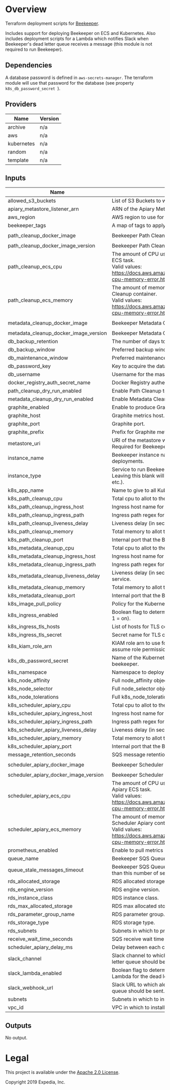 # Overview
Terraform deployment scripts for [Beekeeper](https://github.com/ExpediaGroup/beekeeper).

Includes support for deploying Beekeeper on ECS and Kubernetes. Also includes deployment scripts for a Lambda which notifies Slack when Beekeeper's dead letter queue receives a message (this module is not required to run Beekeeper).

## Dependencies
A database password is defined in `aws-secrets-manager`. The terraform module will use that password for the database (see property `k8s_db_password_secret `).


## Providers

| Name | Version |
|------|---------|
| archive | n/a |
| aws | n/a |
| kubernetes | n/a |
| random | n/a |
| template | n/a |

## Inputs

| Name | Description | Type | Default | Required |
|------|-------------|------|---------|:-----:|
| allowed\_s3\_buckets | List of S3 Buckets to which Beekeeper will have read-write access. | `list(string)` | `[]` | no |
| apiary\_metastore\_listener\_arn | ARN of the Apiary Metastore Listener. | `string` | n/a | yes |
| aws\_region | AWS region to use for resources. | `string` | n/a | yes |
| beekeeper\_tags | A map of tags to apply to resources. | `map(string)` | n/a | yes |
| path\_cleanup\_docker\_image | Beekeeper Path Cleanup  docker image. | `string` | `"expediagroup/beekeeper-path-cleanup"` | no |
| path\_cleanup\_docker\_image\_version | Beekeeper Path Cleanup  docker image version. | `string` | `"latest"` | no |
| path\_cleanup\_ecs\_cpu | The amount of CPU used to allocate for the Beekeeper Path Cleanup ECS task.<br>Valid values: https://docs.aws.amazon.com/AmazonECS/latest/developerguide/task-cpu-memory-error.html | `string` | `"2048"` | no |
| path\_cleanup\_ecs\_memory | The amount of memory (in MiB) used to allocate for the Beekeeper Path Cleanup container.<br>Valid values: https://docs.aws.amazon.com/AmazonECS/latest/developerguide/task-cpu-memory-error.html | `string` | `"4096"` | no |
| metadata\_cleanup\_docker\_image | Beekeeper Metadata Cleanup  docker image. | `string` | `"expediagroup/beekeeper-metadata-cleanup"` | no |
| metadata\_cleanup\_docker\_image\_version | Beekeeper Metadata Cleanup  docker image version. | `string` | `"latest"` | no |
| db\_backup\_retention | The number of days to retain backups for the RDS Beekeeper DB. | `string` | `10` | no |
| db\_backup\_window | Preferred backup window for the RDS Beekeeper DB in UTC. | `string` | `"02:00-03:00"` | no |
| db\_maintenance\_window | Preferred maintenance window for the RDS Beekeeper DB in UTC. | `string` | `"wed:03:00-wed:04:00"` | no |
| db\_password\_key | Key to acquire the database password for the strategy specified. | `string` | n/a | yes |
| db\_username | Username for the master DB user. | `string` | `"beekeeper"` | no |
| docker\_registry\_auth\_secret\_name | Docker Registry authentication SecretManager secret name. | `string` | `""` | no |
| path\_cleanup\_dry\_run\_enabled | Enable Path Cleanup to perform dry runs of deletions only. | `string` | `"false"` | no |
| metadata\_cleanup\_dry\_run\_enabled | Enable Metadata Cleanup to perform dry runs of deletions only. | `string` | `"false"` | no |
| graphite\_enabled | Enable to produce Graphite metrics - true or false. | `string` | `"false"` | no |
| graphite\_host | Graphite metrics host. | `string` | `"localhost"` | no |
| graphite\_port | Graphite port. | `string` | `"2003"` | no |
| graphite\_prefix | Prefix for Graphite metrics. | `string` | `""` | no |
| metastore\_uri | URI of the metastore where tables to be cleaned-up are located. Required for Beekeeper Metadata Cleanup. | `string` | `""` | yes |
| instance\_name | Beekeeper instance name to identify resources in multi-instance deployments. | `string` | `""` | no |
| instance\_type | Service to run Beekeeper on. Supported services: `ecs` (default), `k8s`. Leaving this blank will still deploy auxiliary components (e.g. RDS, SQS etc.). | `string` | `"ecs"` | no |
| k8s\_app\_name | Name to give to all Kubernetes resources that are deployed. | `string` | `"beekeeper"` | no |
| k8s\_path\_cleanup\_cpu | Total cpu to allot to the Beekeeper Path Cleanup pod. | `string` | `"500m"` | no |
| k8s\_path\_cleanup\_ingress\_host | Ingress host name for Beekeeper Path Cleanup. | `string` | `""` | no |
| k8s\_path\_cleanup\_ingress\_path | Ingress path regex for Beekeeper Path Cleanup. | `string` | `""` | no |
| k8s\_path\_cleanup\_liveness\_delay | Liveness delay (in seconds) for the Beekeeper Path Cleanup service. | `number` | `60` | no |
| k8s\_path\_cleanup\_memory | Total memory to allot to the Beekeeper Path Cleanup pod. | `string` | `"2Gi"` | no |
| k8s\_path\_cleanup\_port | Internal port that the Beekeeper Path Cleanup service runs on. | `number` | `8008` | no |
| k8s\_metadata\_cleanup\_cpu | Total cpu to allot to the Beekeeper Metadata Cleanup pod. | `string` | `"500m"` | no |
| k8s\_metadata\_cleanup\_ingress\_host | Ingress host name for Beekeeper Metadata Cleanup. | `string` | `""` | no |
| k8s\_metadata\_cleanup\_ingress\_path | Ingress path regex for Beekeeper Metadata Cleanup. | `string` | `""` | no |
| k8s\_metadata\_cleanup\_liveness\_delay | Liveness delay (in seconds) for the Beekeeper Metadata Cleanup service. | `number` | `60` | no |
| k8s\_metadata\_cleanup\_memory | Total memory to allot to the Beekeeper Metadata Cleanup pod. | `string` | `"2Gi"` | no |
| k8s\_metadata\_cleanup\_port | Internal port that the Beekeeper Metadata Cleanup service runs on. | `number` | `9008` | no |
| k8s\_image\_pull\_policy | Policy for the Kubernetes orchestrator to pull images. | `string` | `"Always"` | no |
| k8s\_ingress\_enabled | Boolean flag to determine if we should create an ingress or not. (0 = off, 1 = on). | `number` | `0` | no |
| k8s\_ingress\_tls\_hosts | List of hosts for TLS configuration of a Kubernetes ingress. | `list(string)` | `[]` | no |
| k8s\_ingress\_tls\_secret | Secret name for TLS configuration of a Kubernetes ingress. | `string` | `""` | no |
| k8s\_kiam\_role\_arn | KIAM role arn to use for creating a K8S IAM role with the correct assume role permissions. | `string` | `""` | no |
| k8s\_db\_password\_secret | Name of the Kubernetes secret that would store the db password for beekeeper. | `string` | `"beekeeper-db-password"` | no |
| k8s\_namespace | Namespace to deploy all Kubernetes resources to. | `string` | `"beekeeper"` | no |
| k8s\_node\_affinity | Full node\_affinity object as per terraform/Kubernetes docs. | `object({})` | `{}` | no |
| k8s\_node\_selector | Full node\_selector object as per terraform/Kubernetes docs. | `object({})` | `{}` | no |
| k8s\_node\_tolerations | Full k8s\_node\_tolerations object as per terraform/Kubernetes docs. | `object({})` | `{}` | no |
| k8s\_scheduler\_apiary\_cpu | Total cpu to allot to the Beekeeper Scheduler Apiary pod. | `string` | `"500m"` | no |
| k8s\_scheduler\_apiary\_ingress\_host | Ingress host name for Beekeeper Scheduler Apiary. | `string` | `""` | no |
| k8s\_scheduler\_apiary\_ingress\_path | Ingress path regex for Beekeeper Scheduler Apiary. | `string` | `""` | no |
| k8s\_scheduler\_apiary\_liveness\_delay | Liveness delay (in seconds) for the Beekeeper Scheduling service. | `number` | `60` | no |
| k8s\_scheduler\_apiary\_memory | Total memory to allot to the Beekeeper Scheduler Apiary pod. | `string` | `"2Gi"` | no |
| k8s\_scheduler\_apiary\_port | Internal port that the Beekeeper Scheduler Apiary service runs on. | `number` | `8080` | no |
| message\_retention\_seconds | SQS message retention (s). | `string` | `"604800"` | no |
| scheduler\_apiary\_docker\_image | Beekeeper Scheduler Apiary image. | `string` | `"expediagroup/beekeeper-scheduler-apiary"` | no |
| scheduler\_apiary\_docker\_image\_version | Beekeeper Scheduler Apiary image version. | `string` | `"latest"` | no |
| scheduler\_apiary\_ecs\_cpu | The amount of CPU used to allocate for the Beekeeper Scheduler Apiary ECS task.<br>Valid values: https://docs.aws.amazon.com/AmazonECS/latest/developerguide/task-cpu-memory-error.html | `string` | `"2048"` | no |
| scheduler\_apiary\_ecs\_memory | The amount of memory (in MiB) used to allocate for the Beekeeper Scheduler Apiary container.<br>Valid values: https://docs.aws.amazon.com/AmazonECS/latest/developerguide/task-cpu-memory-error.html | `string` | `"4096"` | no |
| prometheus\_enabled | Enable to pull metrics using Prometheus - true or false. | `string` | `"false"` | no |
| queue\_name | Beekeeper SQS Queue name. | `string` | `"apiary-beekeeper"` | no |
| queue\_stale\_messages\_timeout | Beekeeper SQS Queue Cloudwatch Alert timeout for messages older than this number of seconds. | `string` | `"1209600"` | no |
| rds\_allocated\_storage | RDS allocated storage in GBs. | `string` | `10` | no |
| rds\_engine\_version | RDS engine version. | `string` | `"8.0"` | no |
| rds\_instance\_class | RDS instance class. | `string` | `"db.t2.micro"` | no |
| rds\_max\_allocated\_storage | RDS max allocated storage (autoscaling) in GBs. | `string` | `100` | no |
| rds\_parameter\_group\_name | RDS parameter group. | `string` | `"default.mysql8.0"` | no |
| rds\_storage\_type | RDS storage type. | `string` | `"gp2"` | no |
| rds\_subnets | Subnets in which to provision Beekeeper RDS DB. | `list(string)` | n/a | yes |
| receive\_wait\_time\_seconds | SQS receive wait time (s). | `string` | `"20"` | no |
| scheduler\_apiary\_delay\_ms | Delay between each cleanup job that is scheduled in milliseconds. | `string` | `"300000"` | no |
| slack\_channel | Slack channel to which alerts about messages landing on the dead letter queue should be sent. | `string` | `""` | no |
| slack\_lambda\_enabled | Boolean flag to determine if Beekeeper should create a Slack notifying Lambda for the dead letter queue. (0 = off, 1 = on). | `number` | `0` | no |
| slack\_webhook\_url | Slack URL to which alerts about messages landing on the dead letter queue should be sent. | `string` | `""` | no |
| subnets | Subnets in which to install Beekeeper. | `list(string)` | n/a | yes |
| vpc\_id | VPC in which to install Beekeeper. | `string` | n/a | yes |

## Outputs

No output.

# Legal
This project is available under the [Apache 2.0 License](http://www.apache.org/licenses/LICENSE-2.0.html).

Copyright 2019 Expedia, Inc.
